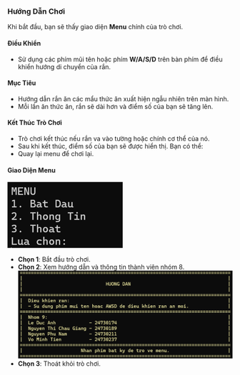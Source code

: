 ### Hướng Dẫn Chơi

Khi bắt đầu, bạn sẽ thấy giao diện **Menu** chính của trò chơi.

#### Điều Khiển
- Sử dụng các phím mũi tên hoặc phím **W/A/S/D** trên bàn phím để điều khiển hướng di chuyển của rắn.

#### Mục Tiêu
- Hướng dẫn rắn ăn các mẩu thức ăn xuất hiện ngẫu nhiên trên màn hình.
- Mỗi lần ăn thức ăn, rắn sẽ dài hơn và điểm số của bạn sẽ tăng lên.

#### Kết Thúc Trò Chơi
- Trò chơi kết thúc nếu rắn va vào tường hoặc chính cơ thể của nó.
- Sau khi kết thúc, điểm số của bạn sẽ được hiển thị. Bạn có thể:
- Quay lại menu để chơi lại.

#### Giao Diện Menu
![Menu](img/menu.png)
- **Chọn 1**: Bắt đầu trò chơi.
- **Chọn 2**: Xem hướng dẫn và thông tin thành viên nhóm 8.
    ![Thông Tin](img/info.png)
- **Chọn 3**: Thoát khỏi trò chơi.
